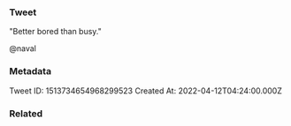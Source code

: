 ### Tweet
"Better bored than busy."

@naval

### Metadata
Tweet ID: 1513734654968299523
Created At: 2022-04-12T04:24:00.000Z

### Related

